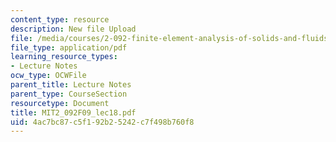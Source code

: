 ```yaml
---
content_type: resource
description: New file Upload
file: /media/courses/2-092-finite-element-analysis-of-solids-and-fluids-i-fall-2009/4ac7bc87c5f192b25242c7f498b760f8_MIT2_092F09_lec18.pdf
file_type: application/pdf
learning_resource_types:
- Lecture Notes
ocw_type: OCWFile
parent_title: Lecture Notes
parent_type: CourseSection
resourcetype: Document
title: MIT2_092F09_lec18.pdf
uid: 4ac7bc87-c5f1-92b2-5242-c7f498b760f8
---
```

